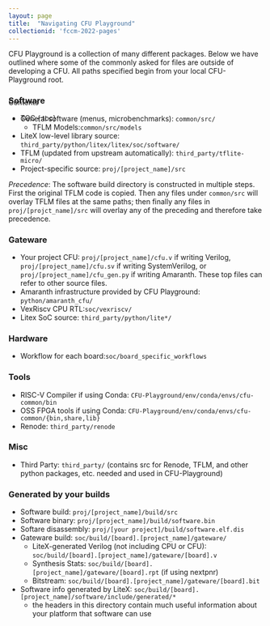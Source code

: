 ```yaml
---
layout: page
title:  "Navigating CFU Playground"
collectionid: 'fccm-2022-pages' 
---
```


CFU Playground is a collection of many different packages. 
Below we have outlined where some of the commonly asked for files are outside of developing a CFU.
All paths specified begin from your local CFU-Playground root. 

<div id="toc_container" style="position: absolute" markdown="1">
<p class="toc_title">Contents</p>

* TOC
{:toc}
</div>

### Software
* General software (menus, microbenchmarks): `common/src/`
  * TFLM Models:`common/src/models`
* LiteX low-level library source: `third_party/python/litex/litex/soc/software/`
* TFLM (updated from upstream automatically): `third_party/tflite-micro/`
* Project-specific source: `proj/[project_name]/src`

*Precedence*: The software build directory is constructed in multiple steps.  First the original TFLM code is copied.  Then any files under `common/src` will overlay TFLM files at the same paths; then finally any files in `proj/[projct_name]/src` will overlay any of the preceding and therefore take precedence.

### Gateware
* Your project CFU: `proj/[project_name]/cfu.v` if writing Verilog, `proj/[project_name]/cfu.sv` if writing SystemVerilog, or `proj/[project_name]/cfu_gen.py` if writing Amaranth.   These top files can refer to other source files.
* Amaranth infrastructure provided by CFU Playground: `python/amaranth_cfu/`
* VexRiscv CPU RTL:`soc/vexriscv/` 
* Litex SoC source: `third_party/python/lite*/`


### Hardware
* Workflow for each board:`soc/board_specific_workflows` 

### Tools
* RISC-V Compiler if using Conda: `CFU-Playground/env/conda/envs/cfu-common/bin`
* OSS FPGA tools if using Conda: `CFU-Playground/env/conda/envs/cfu-common/{bin,share,lib}`
* Renode: `third_party/renode`


### Misc
* Third Party: `third_party/` (contains src for Renode, TFLM, and other python packages, etc. needed and used in CFU-Playground) 

### Generated by your builds
* Software build: `proj/[project_name]/build/src`
* Software binary: `proj/[project_name]/build/software.bin`
* Softare disassembly: `proj/[your project]/build/software.elf.dis`
* Gateware build: `soc/build/[board].[project_name]/gateware/`
  * LiteX-generated Verilog (not including CPU or CFU): `soc/build/[board].[project_name]/gateware/[board].v`
  * Synthesis Stats: `soc/build/[board].[project_name]/gateware/[board].rpt` (if using nextpnr)
  * Bitstream: `soc/build/[board].[project_name]/gateware/[board].bit`
* Software info generated by LiteX: `soc/build/[board].[project_name]/software/include/generated/*`
  * the headers in this directory contain much useful information about your platform that software can use   
